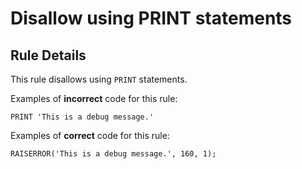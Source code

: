 # Disallow using PRINT statements

## Rule Details

This rule disallows using `PRINT` statements.

Examples of **incorrect** code for this rule:

```tsql
PRINT 'This is a debug message.'
```

Examples of **correct** code for this rule:

```tsql
RAISERROR('This is a debug message.', 160, 1);
```
